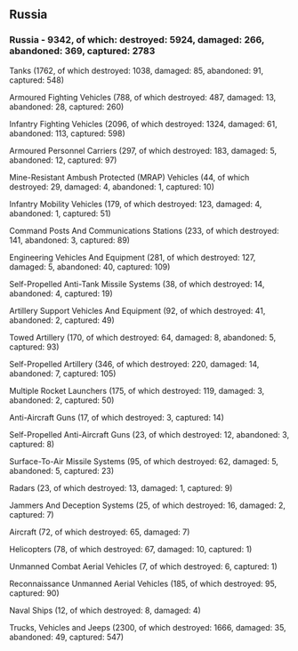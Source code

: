 
 
 ## Russia
 
 ### Russia - 9342, of which: destroyed: 5924, damaged: 266, abandoned: 369, captured: 2783

 

 

 Tanks (1762, of which destroyed: 1038, damaged: 85, abandoned: 91, captured: 548)

 Armoured Fighting Vehicles (788, of which destroyed: 487, damaged: 13, abandoned: 28, captured: 260)

 Infantry Fighting Vehicles (2096, of which destroyed: 1324, damaged: 61, abandoned: 113, captured: 598)

 Armoured Personnel Carriers (297, of which destroyed: 183, damaged: 5, abandoned: 12, captured: 97)

 Mine-Resistant Ambush Protected (MRAP) Vehicles (44, of which destroyed: 29, damaged: 4, abandoned: 1, captured: 10)

 Infantry Mobility Vehicles (179, of which destroyed: 123, damaged: 4, abandoned: 1, captured: 51)

 Command Posts And Communications Stations (233, of which destroyed: 141, abandoned: 3, captured: 89)

 Engineering Vehicles And Equipment (281, of which destroyed: 127, damaged: 5, abandoned: 40, captured: 109)

 Self-Propelled Anti-Tank Missile Systems (38, of which destroyed: 14, abandoned: 4, captured: 19)

 Artillery Support Vehicles And Equipment (92, of which destroyed: 41, abandoned: 2, captured: 49)

 Towed Artillery (170, of which destroyed: 64, damaged: 8, abandoned: 5, captured: 93)

 Self-Propelled Artillery (346, of which destroyed: 220, damaged: 14, abandoned: 7, captured: 105)

 Multiple Rocket Launchers (175, of which destroyed: 119, damaged: 3, abandoned: 2, captured: 50)

 Anti-Aircraft Guns (17, of which destroyed: 3, captured: 14)

 Self-Propelled Anti-Aircraft Guns (23, of which destroyed: 12, abandoned: 3, captured: 8)

 Surface-To-Air Missile Systems (95, of which destroyed: 62, damaged: 5, abandoned: 5, captured: 23)

 Radars (23, of which destroyed: 13, damaged: 1, captured: 9)

 Jammers And Deception Systems (25, of which destroyed: 16, damaged: 2, captured: 7)

 Aircraft (72, of which destroyed: 65, damaged: 7)

 Helicopters (78, of which destroyed: 67, damaged: 10, captured: 1)

 Unmanned Combat Aerial Vehicles (7, of which destroyed: 6, captured: 1)

 Reconnaissance Unmanned Aerial Vehicles (185, of which destroyed: 95, captured: 90)

 Naval Ships (12, of which destroyed: 8, damaged: 4)

 Trucks, Vehicles and Jeeps (2300, of which destroyed: 1666, damaged: 35, abandoned: 49, captured: 547)

